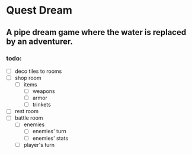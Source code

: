 # Quest Dream

## A pipe dream game where the water is replaced by an adventurer.



### todo:
- [ ] deco tiles to rooms
- [ ] shop room
    - [ ] items 
      - [ ] weapons
      - [ ] armor
      - [ ] trinkets
- [ ] rest room
- [ ] battle room
   - [ ] enemies
      - [ ] enemies' turn
      - [ ] enemies' stats
   - [ ] player's turn
